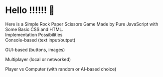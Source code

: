 # Hello !!!!!! 🙌
Here is a Simple Rock Paper Scissors Game Made by Pure JavaScript with Some Basic CSS and HTML.<br>
Implementation Possibilities<br>
Console-based (text input/output)

GUI-based (buttons, images)

Multiplayer (local or networked)

Player vs Computer (with random or AI-based choice)


